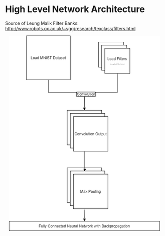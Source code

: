 # High Level Network Architecture
Source of  Leung Malik Filter Banks: http://www.robots.ox.ac.uk/~vgg/research/texclass/filters.html

<p align="center">
    <img align="center" src="network-diagram.png">
</p>
